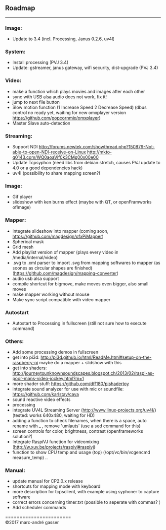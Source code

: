 ## Roadmap
**********
### Image: <br />
- Update to 3.4 (incl. Processing, Janus 0.2.6, uv4l)

### System: <br />
- Install processing (PVJ 3.4)<br />
- Update: gstreamer, janus gateway, wifi security, dist-upgrade (PVJ 3.4)<br />

### Video: <br />
- make a function which plays movies and images after each other <br />
- sync with USB alsa audio does not work, fix it! <br />
- jump to next file button <br />
- Slow motion function (1 Increase Speed 2 Decrease Speed) (dbus control no ready yet, waiting for new omxplayer version https://github.com/popcornmix/omxplayer)<br />
- Master Slave auto-detection<br />

### Streaming: <br />
- Support NDI http://forums.newtek.com/showthread.php?150879-Not-able-to-open-NDI-receive-on-Linux http://mkto-q0143.com/WQ0aoaVif0k3CMg00x00e00 <br />
- Update Tcpsyphon (need libs from debian stretch, causes PVJ update to 4.0 or a good dependencies hack)
- uv4l (possibility to share mapping screen?)

### Image: <br />
- Gif player <br />
- slideshow with ken burns effect (maybe with QT, or openFramworks ofImage)<br />

### Mapper: <br />
- Integrate slideshow into mapper (coming soon, https://github.com/magdesign/ofxPiMapper) <br />
- Spherical mask <br />
- Grid mesh <br />
- Add playlist version of mapper (plays every video in /media/internal/video) <br />
- .svg to .xml parser to import .svg from mapping softwares to mapper (as soones as circular shapes are finished) (https://github.com/magdesign/mapping-converter)
- audio usb alsa support<br />
- compile shortcut for bigmove, make moves even bigger, also small moves<br />
- make mapper working without mouse<br />
- Make sync script compatible with video mapper <br />

### Autostart
- Autostart to Processing in fullscreen (still not sure how to execute command)<br />

### Others:<br />

- Add some processing demos in fullscreen <br />
- get into pi3d: http://pi3d.github.io/html/ReadMe.html#setup-on-the-raspberry-pi maybe do a mapper + slidshow with this<br />
- get into shaders: http://journeytounknownsoundscapes.blogspot.ch/2013/02/raspi-as-poor-mans-video-jockey.html?m=1<br />
- more shader stuff: https://github.com/dff180/pishadertoy<br />
- integrate sound analyzer for use with mic or soundfile: https://github.com/karlstav/cava<br />
- sound reactive video effects<br />
- processing<br />
- integrate UV4L Streaming Server (http://www.linux-projects.org/uv4l/) (tested: works 640x480, waiting for HD)<br />
- adding a function to check filenames, when there is a space, auto rename with _ , remove 'umlauts' (use a sed command for this)<br />
- screen controls for color, brightness, contrast (openframeworks solution?) <br />
- Integrate RaspiVJ function for videomixing (http://w.xuv.be/projects/raspivj#raspivj) <br />
- function to show CPU temp and usage (top) (/opt/vc/bin/vcgencmd measure_temp)
..

### Manual: <br />

- update manual for CP2.0.x release <br />
- shortcuts for mapping mode with keyboard <br />
- more description for tcpsclient, with example using syphoner to capture software <br />
- correct errors concerning timer.txt (possible to seperate with commas? ) <br />
- Add scheduler commands <br />

=======================<br />
©2017 marc-andré gasser

